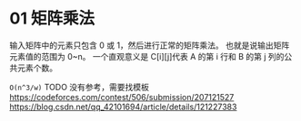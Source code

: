 # 01 矩阵乘法

输入矩阵中的元素只包含 0 或 1，然后进行正常的矩阵乘法。
也就是说输出矩阵元素值的范围为 0~n。
一个直观意义是 C[i][j]代表 A 的第 i 行和 B 的第 j 列的公共元素个数。

`O(n^3/w)`
TODO 没有参考，需要找模板
https://codeforces.com/contest/506/submission/207121527
https://blog.csdn.net/qq_42101694/article/details/121227383
